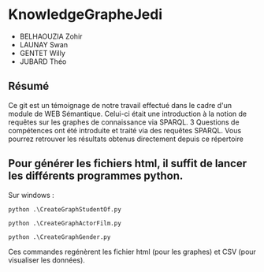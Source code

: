 # KnowledgeGrapheJedi
- BELHAOUZIA Zohir
- LAUNAY Swan
- GENTET Willy
- JUBARD Théo

## Résumé

Ce git est un témoignage de notre travail effectué dans le cadre d'un module de WEB Sémantique.
Celui-ci était une introduction à la notion de requêtes sur les graphes de connaissance via SPARQL.
3 Questions de compétences ont été introduite et traité via des requêtes SPARQL.
Vous pourrez retrouver les résultats obtenus directement depuis ce répertoire


## Pour générer les fichiers html, il suffit de lancer les différents programmes python.

Sur windows :

```
python .\CreateGraphStudentOf.py
```

```
python .\CreateGraphActorFilm.py
```

```
python .\CreateGraphGender.py
```

Ces commandes regénèrent les fichier html (pour les graphes) et CSV (pour visualiser les données).